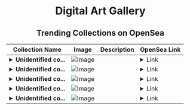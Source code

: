 <div align="center">

# Digital Art Gallery

## Trending Collections on OpenSea

| Collection Name                       | Image                                                                                     | Description                       | OpenSea Link                                                                                          |
|---------------------------------------|-------------------------------------------------------------------------------------------|-----------------------------------|--------------------------------------------------------------------------------------------------------|
| **<details><summary>Unidentified co...</summary>Unidentified contract 4091121d-1456-4860-b3ed-a42e39c1a416</details>** | ![Image](https://i.seadn.io/s/raw/files/f554b7b1afbfc2fdf8ec687e8c1449dc.png?w=500&auto=format?w=200&auto=format) |  | <details><summary>Link</summary>[Unidentified contract 4091121d-1456-4860-b3ed-a42e39c1a416](https://opensea.io/collection/unidentified-contract-4091121d-1456-4860-b3ed-a42e)</details> |
| **<details><summary>Unidentified co...</summary>Unidentified contract e165e665-74ec-4da5-89a9-0953b3b29338</details>** | ![Image](https://i.seadn.io/s/raw/files/a7555bde3b0244c1461d2db945f9d545.gif?w=500&auto=format?w=200&auto=format) |  | <details><summary>Link</summary>[Unidentified contract e165e665-74ec-4da5-89a9-0953b3b29338](https://opensea.io/collection/unidentified-contract-e165e665-74ec-4da5-89a9-0953)</details> |
| **<details><summary>Unidentified co...</summary>Unidentified contract 9939c41f-57c8-4146-a20a-f79efe00fd35</details>** | ![Image](https://i.seadn.io/s/raw/files/f554b7b1afbfc2fdf8ec687e8c1449dc.png?w=500&auto=format?w=200&auto=format) |  | <details><summary>Link</summary>[Unidentified contract 9939c41f-57c8-4146-a20a-f79efe00fd35](https://opensea.io/collection/unidentified-contract-9939c41f-57c8-4146-a20a-f79e)</details> |
| **<details><summary>Unidentified co...</summary>Unidentified contract 39d5c867-0423-4325-91f6-df49a12564cd</details>** | ![Image](https://i.seadn.io/s/raw/files/a7555bde3b0244c1461d2db945f9d545.gif?w=500&auto=format?w=200&auto=format) |  | <details><summary>Link</summary>[Unidentified contract 39d5c867-0423-4325-91f6-df49a12564cd](https://opensea.io/collection/unidentified-contract-39d5c867-0423-4325-91f6-df49)</details> |
| **<details><summary>Unidentified co...</summary>Unidentified contract 16bc8d0b-4de9-4b72-baa9-c8f0931b4f8f</details>** | ![Image](https://i.seadn.io/s/raw/files/f554b7b1afbfc2fdf8ec687e8c1449dc.png?w=500&auto=format?w=200&auto=format) |  | <details><summary>Link</summary>[Unidentified contract 16bc8d0b-4de9-4b72-baa9-c8f0931b4f8f](https://opensea.io/collection/unidentified-contract-16bc8d0b-4de9-4b72-baa9-c8f0)</details> |

</div>